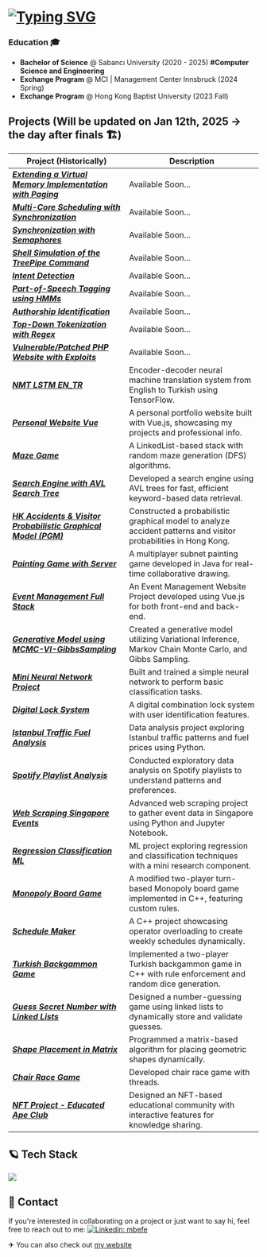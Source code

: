 # <a href="https://git.io/typing-svg"><img src="https://readme-typing-svg.demolab.com?font=Fira+Code&pause=1000&width=435&lines=I+am+Mustafa+Bat%C4%B1n%2C+%3Cwelcome%3E" alt="Typing SVG" /></a>

### Education 🎓
- **Bachelor of Science**  @ Sabancı University (2020 - 2025) **#Computer Science and Engineering**
- **Exchange Program** @ MCI | Management Center Innsbruck (2024 Spring) 
- **Exchange Program** @ Hong Kong Baptist University (2023 Fall)

## Projects (Will be updated on Jan 12th, 2025 -> the day after finals 🏗)

| Project (Historically)                                                                      | Description                                                                                         |
|-----------------------------------------------------------------------------------------------|-----------------------------------------------------------------------------------------------------|
| _**[Extending a Virtual Memory Implementation with Paging](https://github.com/mbatinefe/extending-vm-paging)**_                           |Available Soon... |
| _**[Multi-Core Scheduling with Synchronization](https://github.com/mbatinefe/)**_                           |Available Soon... |
| _**[Synchronization with Semaphores](https://github.com/mbatinefe/synchronization-semaphores)**_                           |Available Soon... |
| _**[Shell Simulation of the TreePipe Command](https://github.com/mbatinefe/shell-simulation-c)**_                           |Available Soon... |
| _**[Intent Detection](https://github.com/mbatinefe/IntentDetectionNLP)**_                           |Available Soon... |
| _**[Part-of-Speech Tagging using HMMs](https://github.com/mbatinefe/)**_                           |Available Soon... |
| _**[Authorship Identification](https://github.com/mbatinefe/)**_                           |Available Soon... |
| _**[Top-Down Tokenization with Regex](https://github.com/mbatinefe/)**_                           |Available Soon... |
| _**[Vulnerable/Patched PHP Website with Exploits](https://github.com/mbatinefe/TurkishFinancialNews)**_                           |Available Soon... |
| _**[NMT LSTM EN_TR](https://github.com/mbatinefe/NMT-LSTM-EN_TR)**_                           | Encoder-decoder neural machine translation system from English to Turkish using TensorFlow.        |
| _**[Personal Website Vue](https://github.com/mbatinefe/personal-website-vue)**_               | A personal portfolio website built with Vue.js, showcasing my projects and professional info.      |
| _**[Maze Game](https://github.com/mbatinefe/maze-DSA)**_                           | A LinkedList-based stack with random maze generation (DFS) algorithms. |
| _**[Search Engine with AVL Search Tree](https://github.com/mbatinefe/search-engine-DSA)**_                           | Developed a search engine using AVL trees for fast, efficient keyword-based data retrieval. |
| _**[HK Accidents & Visitor Probabilistic Graphical Model (PGM)](https://github.com/mbatinefe/HK_accidents-visitor_PGM)**_     | Constructed a probabilistic graphical model to analyze accident patterns and visitor probabilities in Hong Kong. |
| _**[Painting Game with Server](https://github.com/mbatinefe/painting-game-with-server)**_     | A multiplayer subnet painting game developed in Java for real-time collaborative drawing.          |
| _**[Event Management Full Stack](https://github.com/mbatinefe/event-management-full-stack)**_ | An Event Management Website Project developed using Vue.js for both front-end and back-end.        |
| _**[Generative Model using MCMC-VI-GibbsSampling](https://github.com/mbatinefe/generative-model-MCMC-Gibbs-VI)**_     | Created a generative model utilizing Variational Inference, Markov Chain Monte Carlo, and Gibbs Sampling. |
| _**[Mini Neural Network Project](https://github.com/mbatinefe/neural-networks-mini)**_ | Built and trained a simple neural network to perform basic classification tasks.       |
| _**[Digital Lock System](https://github.com/mbatinefe/digital-lock-system)**_                 | A digital combination lock system with user identification features.                               |
| _**[Istanbul Traffic Fuel Analysis](https://github.com/mbatinefe/istanbul-traffic-fuel-analysis)**_ | Data analysis project exploring Istanbul traffic patterns and fuel prices using Python.            |
| _**[Spotify Playlist Analysis](https://github.com/mbatinefe/spotify-playlist-analysis)**_ |  Conducted exploratory data analysis on Spotify playlists to understand patterns and preferences.    |
| _**[Web Scraping Singapore Events](https://github.com/mbatinefe/web-scraping-singapore-events)**_ | Advanced web scraping project to gather event data in Singapore using Python and Jupyter Notebook. |
| _**[Regression Classification ML](https://github.com/mbatinefe/regression-classification-ML)**_ | ML project exploring regression and classification techniques with a mini research component.      |
| _**[Monopoly Board Game](https://github.com/mbatinefe/monopoly-board-game)**_                 | A modified two-player turn-based Monopoly board game implemented in C++, featuring custom rules.   |
| _**[Schedule Maker](https://github.com/mbatinefe/schedule-maker)**_                           | A C++ project showcasing operator overloading to create weekly schedules dynamically.              |
| _**[Turkish Backgammon Game](https://github.com/mbatinefe/backgammon)**_                           | Implemented a two-player Turkish backgammon game in C++ with rule enforcement and random dice generation. |
| _**[Guess Secret Number with Linked Lists](https://github.com/mbatinefe/guess-num-linked-list)**_                           |	Designed a number-guessing game using linked lists to dynamically store and validate guesses. |
| _**[Shape Placement in Matrix](https://github.com/mbatinefe/shape-placement-matrix)**_                           | Programmed a matrix-based algorithm for placing geometric shapes dynamically. |
| _**[Chair Race Game](https://github.com/mbatinefe/chair-race-game)**_                           | Developed chair race game with threads.|
| _**[NFT Project - Educated Ape Club](https://github.com/mbatinefe/nft-project)**_ | Designed an NFT-based educational community with interactive features for knowledge sharing. |

## 🪐 Tech Stack
<p align="left">
  <img src="https://skillicons.dev/icons?i=cpp,c,python,java,tensorflow,linux,nginx,github,git,mysql,mongodb,docker&theme=light&perline=13" />
</p>

## 📣 Contact
If you're interested in collaborating on a project or just want to say hi, feel free to reach out to me:
[![Linkedin: mbefe](https://img.shields.io/badge/LinkedIn-blue?style=flat&logo=linkedin&labelColor=blue&link=https://www.linkedin.com/in/mbefe/)](https://www.linkedin.com/in/mbefe/)

✈ You can also check out [my website](https://www.mbatinefe.github.io)

